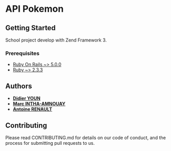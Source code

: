 # API Pokemon

## Getting Started
School project develop with Zend Framework 3.<br>

### Prerequisites
+ [Ruby On Rails ~> 5.0.0](http://guides.rubyonrails.org/5_0_release_notes.html)
+ [Ruby ~> 2.3.3](https://www.ruby-lang.org/fr/downloads/) 

## Authors
- [**Didier YOUN**](https://github.com/DidYoun) 
- [**Marc INTHA-AMNOUAY**](https://github.com/MarcInthaamnouay) 
- [**Antoine RENAULT**](https://github.com/Aktanee) 

## Contributing
Please read CONTRIBUTING.md for details on our code of conduct, and the process for submitting pull requests to us.